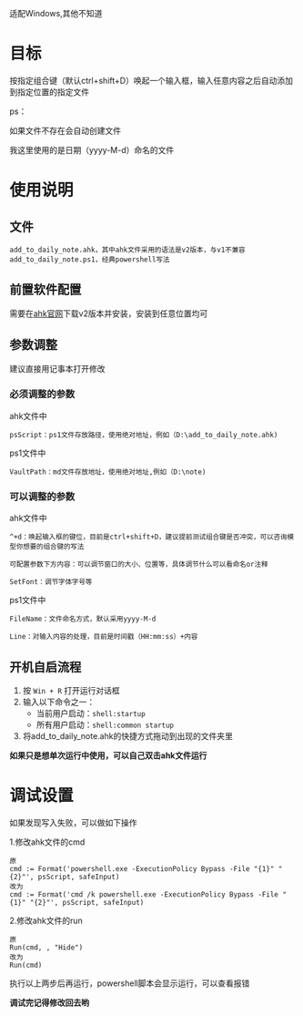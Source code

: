 适配Windows,其他不知道
# 目标
按指定组合键（默认ctrl+shift+D）唤起一个输入框，输入任意内容之后自动添加到指定位置的指定文件

ps：

如果文件不存在会自动创建文件

我这里使用的是日期（yyyy-M-d）命名的文件
# 使用说明
## 文件
```
add_to_daily_note.ahk，其中ahk文件采用的语法是v2版本，与v1不兼容
add_to_daily_note.ps1，经典powershell写法
```
## 前置软件配置
需要在[ahk官网](https://www.autohotkey.com)下载v2版本并安装，安装到任意位置均可
## 参数调整
建议直接用记事本打开修改
### 必须调整的参数
ahk文件中
```
psScript：ps1文件存放路径，使用绝对地址，例如（D:\add_to_daily_note.ahk)
```
ps1文件中
```
VaultPath：md文件存放地址，使用绝对地址,例如（D:\note)
```
### 可以调整的参数
ahk文件中
```
^+d：唤起输入框的键位，目前是ctrl+shift+D，建议提前测试组合键是否冲突，可以咨询模型你想要的组合键的写法

可配置参数下方内容：可以调节窗口的大小、位置等，具体调节什么可以看命名or注释

SetFont：调节字体字号等
```
ps1文件中
```
FileName：文件命名方式，默认采用yyyy-M-d

Line：对输入内容的处理，目前是时间戳（HH:mm:ss）+内容
```
## 开机自启流程
1. 按 `Win + R` 打开运行对话框
2. 输入以下命令之一：
    - 当前用户启动：`shell:startup`
    - 所有用户启动：`shell:common startup`
3.  将add_to_daily_note.ahk的快捷方式拖动到出现的文件夹里

**如果只是想单次运行中使用，可以自己双击ahk文件运行**

# 调试设置
如果发现写入失败，可以做如下操作

1.修改ahk文件的cmd
```
原
cmd := Format('powershell.exe -ExecutionPolicy Bypass -File "{1}" "{2}"', psScript, safeInput)
改为
cmd := Format('cmd /k powershell.exe -ExecutionPolicy Bypass -File "{1}" "{2}"', psScript, safeInput)
```
2.修改ahk文件的run
```
原
Run(cmd, , "Hide")
改为
Run(cmd)
```

执行以上两步后再运行，powershell脚本会显示运行，可以查看报错

**调试完记得修改回去哟**
